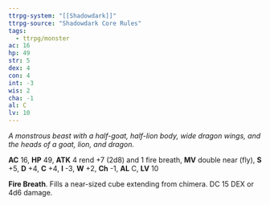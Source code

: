 ```yaml
---
ttrpg-system: "[[Shadowdark]]"
ttrpg-source: "Shadowdark Core Rules"
tags:
  - ttrpg/monster
ac: 16
hp: 49
str: 5
dex: 4
con: 4
int: -3
wis: 2
cha: -1
al: C
lv: 10
---
```


_A monstrous beast with a half-goat, half-lion body, wide dragon wings, and the heads of a goat, lion, and dragon._

**AC** 16, **HP** 49, **ATK** 4 rend +7 (2d8) and 1 fire breath, **MV** double near (fly), **S** +5, **D** +4, **C** +4, **I** -3, **W** +2, **Ch** -1, **AL** C, **LV** 10

**Fire Breath**. Fills a near-sized cube extending from chimera. DC 15 DEX or 4d6 damage.


